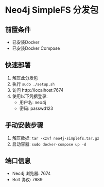 # Neo4j SimpleFS 分发包

## 前置条件
- 已安装Docker
- 已安装Docker Compose

## 快速部署
1. 解压此分发包
2. 执行 `sudo ./setup.sh`
3. 访问 http://localhost:7674
4. 使用以下凭据登录:
   - 用户名: neo4j
   - 密码: passwd123

## 手动安装步骤
1. 解压数据: `tar -xzvf neo4j-simplefs.tar.gz`
2. 启动容器: `sudo docker-compose up -d`

## 端口信息
- Neo4j 浏览器: 7674
- Bolt 协议: 7689